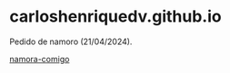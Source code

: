 # carloshenriquedv.github.io
Pedido de namoro (21/04/2024).


[namora-comigo](https://carloshenriquedv.github.io/namora-comigo/)
